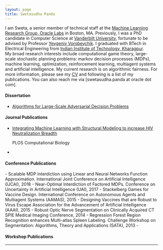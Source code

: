 ```yaml
---
layout: page
title: Swetasudha Panda
---
```



I am Sweta, a senior member of technical staff at the [Machine Learning Research Group, Oracle Labs](https://labs.oracle.com/pls/apex/f?p=labs:49:::::P49_PROJECT_ID:7) in Boston, MA.  Previously, I was a PhD candidate in Computer Science at [Vanderbilt University](https://engineering.vanderbilt.edu/eecs/), fortunate to be advised by Professor [Yevgeniy Vorobeychik](http://vorobeychik.com/). I graduated with BTech in Electrical Engineering from [Indian Institute of Technology, Kharagpur](http://www.iitkgp.ac.in/).  
My broad research interests include computational game theory, large-scale stochastic planning problems: markov decision processes (MDPs), machine learning, optimization, reinforcement learning, multiagent systems and artificial intelligence. My current research is on algorithmic fairness. 
For more information, please see my [CV](https://www.dropbox.com/s/sfvmslymrgmpudt/CV_Sweta_Panda.pdf?dl=0)  and following is a list of my publications.  You can also reach me via [swetasudha.panda at oracle dot com].

<H4>Dissertation</H4>

- [Algorithms for Large-Scale Adversarial Decision Problems](pages/overview.html)

<H4>Journal Publications</H4>

- [Integrating Machine Learning with Structural Modeling to increase HIV Neutralization Breadth](pages/overview.html)
  
  PLOS Computational Biology
- 

<H4>Conference Publications</H4>
-  Scalable MDP interdiction using Linear and Neural Networks Function Approximation. 
   International Joint Conference on Artificial Intelligence (IJCAI), 2018 
-  Near-Optimal Interdiction of Factored MDPs. 
   Conference on Uncertainty in Artificial Intelligence (UAI), 2017 
-  Stackelberg Games for Vaccine Design. 
   International Conference on Autonomous Agents and Multiagent Systems (AAMAS), 2015 
-  Designing Vaccines that are Robust to Virus Escape
   Association for the Advancement of Artificial Intelligence (AAAI), 2015
-  Robust Optic Nerve Segmentation on Clinically Acquired CT
   SPIE Medical Imaging Conference, 2014
-  Regression Forest Region Recognition enhances Multi-atlas Spleen Labeling.
   Challenge Workshop on Segmentation: Algorithms, Theory and Applications (SATA), 2013
-  
<H4>Workshop Publications</H4>   

---



